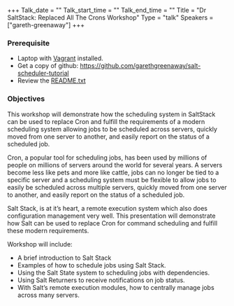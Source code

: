 +++
Talk_date = ""
Talk_start_time = ""
Talk_end_time = ""
Title = "Dr SaltStack: Replaced All The Crons Workshop"
Type = "talk"
Speakers = ["gareth-greenaway"]
+++

### Prerequisite

* Laptop with [Vagrant](https://www.vagrantup.com/) installed.
* Get a copy of github: https://github.com/garethgreenaway/salt-scheduler-tutorial
* Review the [README.txt](https://github.com/garethgreenaway/salt-scheduler-tutorial/blob/master/README.txt)

### Objectives

This workshop will demonstrate how the scheduling system in SaltStack can be used to replace Cron and fulfill the requirements of a modern scheduling system allowing jobs to be scheduled across servers, quickly moved from one server to another, and easily report on the status of a scheduled job.

Cron, a popular tool for scheduling jobs, has been used by millions of people on millions of servers around the world for several years. A servers become less like pets and more like cattle, jobs can no longer be tied to a specific server and a scheduling system must be flexible to allow jobs to easily be scheduled across multiple servers, quickly moved from one server to another, and easily report on the status of a scheduled job.

Salt Stack, is at it’s heart, a remote execution system which also does configuration management very well. This presentation will demonstrate how Salt can be used to replace Cron for command scheduling and fulfill these modern requirements.

Workshop will include:

* A brief introduction to Salt Stack
* Examples of how to schedule jobs using Salt Stack.
* Using the Salt State system to scheduling jobs with dependencies.
* Using Salt Returners to receive notifications on job status.
* With Salt’s remote execution modules, how to centrally manage jobs across many servers.
